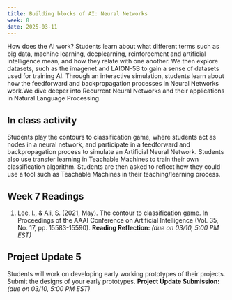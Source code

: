 ```yaml
---
title: Building blocks of AI: Neural Networks 
week: 8
date: 2025-03-11
---
```


How does the AI work? Students learn about what different terms such as big data, machine learning, deeplearning, reinforcement and artificial intelligence mean, and how they relate with one another. We then explore datasets, such as the imagenet and LAION-5B to gain a sense of datasets used for training AI. Through an interactive simulation, students learn about how the feedforward and backpropagation processes in Neural Networks work.We dive deeper into Recurrent Neural Networks and their applications in Natural Language Processing. 

## In class activity
Students play the contours to classification game, where students act as nodes in a neural network, and participate in a feedforward and backpropagation process to simulate an Artificial Neural Network. Students also use transfer learning in Teachable Machines to train their own classification algorithm. Students are then asked to reflect how they could use a tool such as Teachable Machines in their teaching/learning process. 


## Week 7 Readings
1. Lee, I., & Ali, S. (2021, May). The contour to classification game. In Proceedings of the AAAI Conference on Artificial Intelligence (Vol. 35, No. 17, pp. 15583-15590).
**Reading Reflection: []()** *(due on 03/10, 5:00 PM EST)*


## Project Update 5
Students will work on developing early working prototypes of their projects. Submit the designs of your early prototypes.
**Project Update Submission: []()** *(due on 03/10, 5:00 PM EST)*

